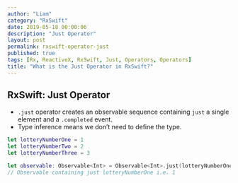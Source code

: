 ```yaml
---
author: "Liam"
category: "RxSwift"
date: 2019-05-18 00:00:06
description: "Just Operator"
layout: post
permalink: rxswift-operator-just
published: true
tags: [Rx, ReactiveX, RxSwift, Just, Operators, Operators]
title: "What is the Just Operator in RxSwift?"
---
```


## RxSwift: Just Operator

- `.just` operator creates an observable sequence containing `just` a single element and a `.completed` event.
- Type inference means we don’t need to define the type.

```swift
let lotteryNumberOne = 1
let lotteryNumberTwo = 2
let lotteryNumberThree = 3

let observable: Observable<Int> = Observable<Int>.just(lotteryNumberOne)
// Observable containing just lotteryNumberOne i.e. 1
```

